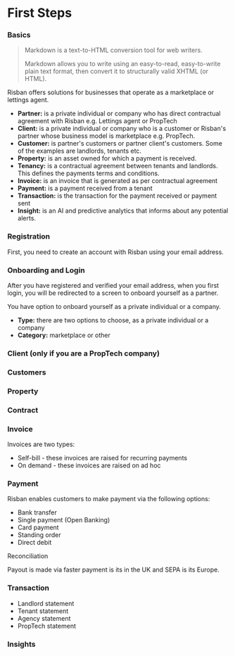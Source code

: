 # First Steps

### Basics

> Markdown is a text-to-HTML conversion tool for web writers.
> 
> Markdown allows you to write using an easy-to-read, easy-to-write plain text format, then convert it to structurally valid XHTML (or HTML).

Risban offers solutions for businesses that operate as a marketplace or lettings agent. 

- **Partner:** is a private individual or company who has direct contractual agreement with Risban e.g. Lettings agent or PropTech
- **Client:** is a private individual or company who is a customer or Risban's partner whose business model is marketplace e.g. PropTech. 
- **Customer:** is partner's customers or partner client's customers. Some of the examples are landlords, tenants etc.
- **Property:** is an asset owned for which a payment is received.
- **Tenancy:** is a contractual agreement between tenants and landlords. This defines the payments terms and conditions.
- **Invoice:** is an invoice that is generated as per contractual agreement
- **Payment:** is a payment received from a tenant
- **Transaction:** is the transaction for the payment received or payment sent
- **Insight:** is an AI and predictive analytics that informs about any potential alerts.

### Registration

First, you need to create an account with Risban using your email address. 


### Onboarding and Login

After you have registered and verified your email address, when you first login, you will be redirected to a screen to onboard yourself as a partner. 

You have option to onboard yourself as a private individual or a company. 
- **Type:** there are two options to choose, as a private individual or a company
- **Category:** marketplace or other

### Client (only if you are a PropTech company)

### Customers 

### Property

### Contract

### Invoice

Invoices are two types:
- Self-bill - these invoices are raised for recurring payments
- On demand - these invoices are raised on ad hoc

### Payment 

Risban enables customers to make payment via the following options: 
- Bank transfer
- Single payment (Open Banking)
- Card payment
- Standing order
- Direct debit

Reconciliation

Payout is made via faster payment is its in the UK and SEPA is its Europe.

### Transaction

- Landlord statement
- Tenant statement
- Agency statement
- PropTech statement

### Insights






